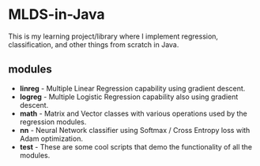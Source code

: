 # MLDS-in-Java

This is my learning project/library where I implement regression, classification, and other things from scratch in Java.

## modules
* **linreg** - Multiple Linear Regression capability using gradient descent.    
* **logreg** - Multiple Logistic Regression capability also using gradient descent.    
* **math** - Matrix and Vector classes with various operations used by the regression modules.
* **nn** - Neural Network classifier using Softmax / Cross Entropy loss with Adam optimization.
* **test** - These are some cool scripts that demo the functionality of all the modules.
